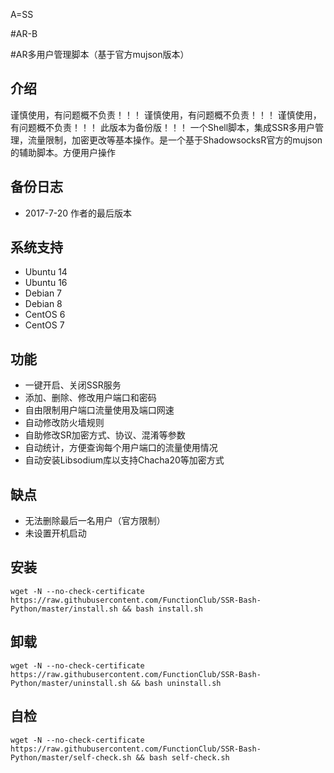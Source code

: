 A=SS

#AR-B 

#AR多用户管理脚本（基于官方mujson版本）

## 介绍 ##
谨慎使用，有问题概不负责！！！
谨慎使用，有问题概不负责！！！
谨慎使用，有问题概不负责！！！
此版本为备份版！！！
一个Shell脚本，集成SSR多用户管理，流量限制，加密更改等基本操作。是一个基于ShadowsocksR官方的mujson的辅助脚本。方便用户操作

## 备份日志 ##
- 2017-7-20 作者的最后版本

## 系统支持 ##
* Ubuntu 14
* Ubuntu 16
* Debian 7
* Debian 8
* CentOS 6
* CentOS 7

## 功能 ##
- 一键开启、关闭SSR服务
- 添加、删除、修改用户端口和密码
- 自由限制用户端口流量使用及端口网速
- 自动修改防火墙规则
- 自助修改SR加密方式、协议、混淆等参数
- 自动统计，方便查询每个用户端口的流量使用情况
- 自动安装Libsodium库以支持Chacha20等加密方式

## 缺点 ##
- 无法删除最后一名用户（官方限制）
- 未设置开机启动

## 安装 ##
    wget -N --no-check-certificate https://raw.githubusercontent.com/FunctionClub/SSR-Bash-Python/master/install.sh && bash install.sh

## 卸载 ##
    wget -N --no-check-certificate https://raw.githubusercontent.com/FunctionClub/SSR-Bash-Python/master/uninstall.sh && bash uninstall.sh
    
## 自检 ##
    wget -N --no-check-certificate https://raw.githubusercontent.com/FunctionClub/SSR-Bash-Python/master/self-check.sh && bash self-check.sh

